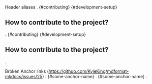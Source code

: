 Header aliases
.
[](){#contributing}
[](){#development-setup}
## How to contribute to the project?
.
[](){#contributing}
[](){#development-setup}
## How to contribute to the project?
.

Broken Anchor links (https://github.com/KyleKing/mdformat-mkdocs/issues/25)
.
[](<>){#some-anchor-name}
.
[](){#some-anchor-name}
.
